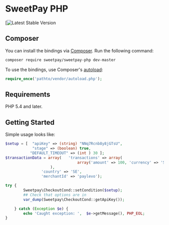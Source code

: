 # SweetPay PHP 

[![Latest Stable Version](https://packagist.org/packages/sweetpay/sweetpay-php)


## Composer

You can install the bindings via [Composer](http://getcomposer.org/). Run the following command:

```bash
composer require sweetpay/sweetpay-php dev-master
```

To use the bindings, use Composer's [autoload](https://getcomposer.org/doc/00-intro.md#autoloading):

```php
require_once('pathto/vendor/autoload.php');
```


## Requirements

PHP 5.4 and later.

## Getting Started

Simple usage looks like:


```php
$setup = [  "apiKey" => (string) "NNq7Rcnb8y8jGTsU",
            "stage" => (boolean) true,
           "DEFAULT_TIMEOUT" => (int ) 30 ];
$transactionData = array(   'transactions' => array(
                                array('amount' => 100, 'currency' => 'SEK')
                    ),
                'country' => 'SE',
                'merchantId' => 'paylevo');

try {
        Sweetpay\CheckoutCond::setCondition($setup);
        ## Check that options are in
        var_dump(Sweetpay\CheckoutCond::getApiKey());

    } catch (Exception $e) {
        echo 'Caught exception: ',  $e->getMessage(), PHP_EOL;
}

```

